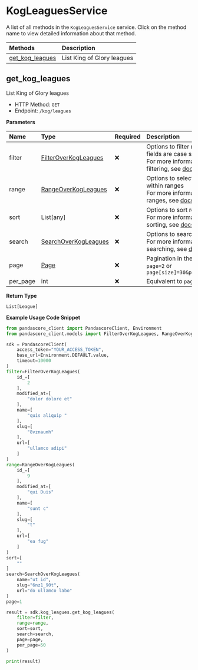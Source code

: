 # KogLeaguesService

A list of all methods in the `KogLeaguesService` service. Click on the method name to view detailed information about that method.

| Methods                             | Description                |
| :---------------------------------- | :------------------------- |
| [get_kog_leagues](#get_kog_leagues) | List King of Glory leagues |

## get_kog_leagues

List King of Glory leagues

- HTTP Method: `GET`
- Endpoint: `/kog/leagues`

**Parameters**

| Name     | Type                                                      | Required | Description                                                                                                                                         |
| :------- | :-------------------------------------------------------- | :------- | :-------------------------------------------------------------------------------------------------------------------------------------------------- |
| filter   | [FilterOverKogLeagues](../models/FilterOverKogLeagues.md) | ❌       | Options to filter results. String fields are case sensitive <br/>For more information on filtering, see [docs](/docs/filtering-and-sorting#filter). |
| range    | [RangeOverKogLeagues](../models/RangeOverKogLeagues.md)   | ❌       | Options to select results within ranges <br/>For more information on ranges, see [docs](/docs/filtering-and-sorting#range).                         |
| sort     | List[any]                                                 | ❌       | Options to sort results <br/>For more information on sorting, see [docs](/docs/filtering-and-sorting#sort).                                         |
| search   | [SearchOverKogLeagues](../models/SearchOverKogLeagues.md) | ❌       | Options to search results <br/>For more information on searching, see [docs](/docs/filtering-and-sorting#search).                                   |
| page     | [Page](../models/Page.md)                                 | ❌       | Pagination in the form of `page=2` or `page[size]=30&page[number]=2`                                                                                |
| per_page | int                                                       | ❌       | Equivalent to `page[size]`                                                                                                                          |

**Return Type**

`List[League]`

**Example Usage Code Snippet**

```python
from pandascore_client import PandascoreClient, Environment
from pandascore_client.models import FilterOverKogLeagues, RangeOverKogLeagues, SearchOverKogLeagues

sdk = PandascoreClient(
    access_token="YOUR_ACCESS_TOKEN",
    base_url=Environment.DEFAULT.value,
    timeout=10000
)
filter=FilterOverKogLeagues(
    id_=[
        2
    ],
    modified_at=[
        "dolor dolore et"
    ],
    name=[
        "quis aliquip "
    ],
    slug=[
        "8vznaumh"
    ],
    url=[
        "ullamco adipi"
    ]
)
range=RangeOverKogLeagues(
    id_=[
        9
    ],
    modified_at=[
        "qui Duis"
    ],
    name=[
        "sunt c"
    ],
    slug=[
        "t"
    ],
    url=[
        "ea fug"
    ]
)
sort=[
    ""
]
search=SearchOverKogLeagues(
    name="ut id",
    slug="6nz1_90t",
    url="do ullamco labo"
)
page=1

result = sdk.kog_leagues.get_kog_leagues(
    filter=filter,
    range=range,
    sort=sort,
    search=search,
    page=page,
    per_page=50
)

print(result)
```

<!-- This file was generated by liblab | https://liblab.com/ -->
